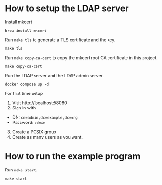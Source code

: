 # How to setup the LDAP server

Install mkcert

```
brew install mkcert
```

Run `make tls` to generate a TLS certificate and the key.

```
make tls
```

Run `make copy-ca-cert` to copy the mkcert root CA certificate in this project.

```
make copy-ca-cert
```

Run the LDAP server and the LDAP admin server.

```
docker compose up -d
```

For first time setup

1. Visit http://localhost:58080
2. Sign in with
  - DN: `cn=admin,dc=example,dc=org`
  - Password: `admin`
3. Create a POSIX group
4. Create as many users as you want.

# How to run the example program

Run `make start`.

```
make start
```
